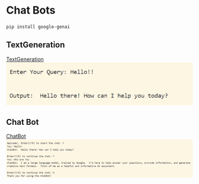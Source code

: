 # Chat Bots

```
pip install google-genai
```

## TextGeneration

[TextGeneration](TextGenerate.py)
![ScreenShot](image1.png)


## Chat Bot

[ChatBot](ChatBot.py)
![ScreenShot](image2.png)

